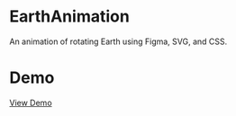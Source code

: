 # EarthAnimation
An animation of rotating Earth using Figma, SVG, and CSS.

# Demo
[View Demo](https://tianyoudai.github.io/EarthAnimation/index.html)


